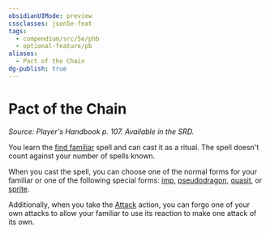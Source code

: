 ```yaml
---
obsidianUIMode: preview
cssclasses: json5e-feat
tags:
  - compendium/src/5e/phb
  - optional-feature/pb
aliases:
  - Pact of the Chain
dg-publish: true
---
```

# Pact of the Chain
*Source: Player's Handbook p. 107. Available in the SRD.*  

You learn the [find familiar](/Admin/CLI/spells/find-familiar.md) spell and can cast it as a ritual. The spell doesn't count against your number of spells known.

When you cast the spell, you can choose one of the normal forms for your familiar or one of the following special forms: [imp](/Admin/CLI/bestiary/fiend/imp.md), [pseudodragon](/Admin/CLI/bestiary/dragon/pseudodragon.md), [quasit](/Admin/CLI/bestiary/fiend/quasit.md), or [sprite](/Admin/CLI/bestiary/fey/sprite.md).

Additionally, when you take the [Attack](/3-Mechanics/CLI/rules/actions.md#Attack) action, you can forgo one of your own attacks to allow your familiar to use its reaction to make one attack of its own.